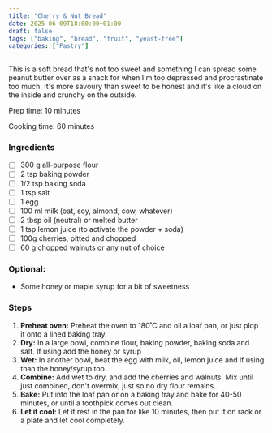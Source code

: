 ```yaml
---
title: "Cherry & Nut Bread"
date: 2025-06-09T18:00:00+01:00
draft: false
tags: ["baking", "bread", "fruit", "yeast-free"]
categories: ["Pastry"]
---
```


This is a soft bread that's not too sweet and something I can spread some peanut butter over as a snack for when I'm too depressed and procrastinate too much.
It's more savoury than sweet to be honest and it's like a cloud on the inside and crunchy on the outside.

<div class="recipe" id="recipe">
Prep time: 10 minutes

Cooking time: 60 minutes

### Ingredients
- [ ] 300 g all-purpose flour
- [ ] 2 tsp baking powder
- [ ] 1/2 tsp baking soda
- [ ] 1 tsp salt  
- [ ] 1 egg
- [ ] 100 ml milk (oat, soy, almond, cow, whatever)
- [ ] 2 tbsp oil (neutral) or melted butter
- [ ] 1 tsp lemon juice (to activate the powder + soda)
- [ ] 100g cherries, pitted and chopped
- [ ] 60 g chopped walnuts or any nut of choice

### Optional:
- Some honey or maple syrup for a bit of sweetness

### Steps
1. **Preheat oven:** Preheat the oven to 180˚C and oil a loaf pan, or just plop it onto a lined baking tray.
2. **Dry:** In a large bowl, combine flour, baking powder, baking soda and salt. If using add the honey or syrup
3. **Wet:** In another bowl, beat the egg with milk, oil, lemon juice and if using than the honey/syrup too.
4. **Combine:** Add wet to dry, and add the cherries and walnuts. Mix until just combined, don't overmix, just so no dry flour remains.
5. **Bake:** Put into the loaf pan or on a baking tray and bake for 40-50 minutes, or until a toothpick comes out clean.
6. **Let it cool:** Let it rest in the pan for like 10 minutes, then put it on rack or a plate and let cool completely.
</div>
